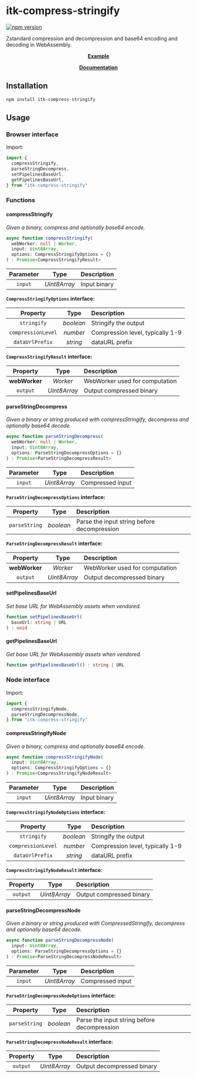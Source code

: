 # itk-compress-stringify

[![npm version](https://badge.fury.io/js/itk-compress-stringify.svg)](https://www.npmjs.com/package/itk-compress-stringify)

Zstandard compression and decompression and base64 encoding and decoding in WebAssembly.

[**<p align="center">Example</p>**](https://itk-compress-stringify-app.on.fleek.co/ ':include :type=iframe width=100% height=800px')

[**<p align="center">Documentation</p>**](https://itk-compress-stringify-docs.on.fleek.co/)

## Installation

```sh
npm install itk-compress-stringify
```

## Usage

### Browser interface

Import:

```js
import {
  compressStringify,
  parseStringDecompress,
  setPipelinesBaseUrl,
  getPipelinesBaseUrl,
} from "itk-compress-stringify"
```

### Functions

#### compressStringify

*Given a binary, compress and optionally base64 encode.*

```ts
async function compressStringify(
  webWorker: null | Worker,
  input: Uint8Array,
  options: CompressStringifyOptions = {}
) : Promise<CompressStringifyResult>
```

| Parameter |     Type     | Description  |
| :-------: | :----------: | :----------- |
|  `input`  | *Uint8Array* | Input binary |

**`CompressStringifyOptions` interface:**

|      Property      |    Type   | Description                      |
| :----------------: | :-------: | :------------------------------- |
|     `stringify`    | *boolean* | Stringify the output             |
| `compressionLevel` |  *number* | Compression level, typically 1-9 |
|   `dataUrlPrefix`  |  *string* | dataURL prefix                   |

**`CompressStringifyResult` interface:**

|    Property   |     Type     | Description                    |
| :-----------: | :----------: | :----------------------------- |
| **webWorker** |   *Worker*   | WebWorker used for computation |
|    `output`   | *Uint8Array* | Output compressed binary       |

#### parseStringDecompress

*Given a binary or string produced with compressStringify, decompress and optionally base64 decode.*

```ts
async function parseStringDecompress(
  webWorker: null | Worker,
  input: Uint8Array,
  options: ParseStringDecompressOptions = {}
) : Promise<ParseStringDecompressResult>
```

| Parameter |     Type     | Description      |
| :-------: | :----------: | :--------------- |
|  `input`  | *Uint8Array* | Compressed input |

**`ParseStringDecompressOptions` interface:**

|    Property   |    Type   | Description                                 |
| :-----------: | :-------: | :------------------------------------------ |
| `parseString` | *boolean* | Parse the input string before decompression |

**`ParseStringDecompressResult` interface:**

|    Property   |     Type     | Description                    |
| :-----------: | :----------: | :----------------------------- |
| **webWorker** |   *Worker*   | WebWorker used for computation |
|    `output`   | *Uint8Array* | Output decompressed binary     |

#### setPipelinesBaseUrl

*Set base URL for WebAssembly assets when vendored.*

```ts
function setPipelinesBaseUrl(
  baseUrl: string | URL
) : void
```

#### getPipelinesBaseUrl

*Get base URL for WebAssembly assets when vendored.*

```ts
function getPipelinesBaseUrl() : string | URL
```

### Node interface

Import:

```js
import {
  compressStringifyNode,
  parseStringDecompressNode,
} from "itk-compress-stringify"
```

#### compressStringifyNode

*Given a binary, compress and optionally base64 encode.*

```ts
async function compressStringifyNode(
  input: Uint8Array,
  options: CompressStringifyOptions = {}
) : Promise<CompressStringifyNodeResult>
```

| Parameter |     Type     | Description  |
| :-------: | :----------: | :----------- |
|  `input`  | *Uint8Array* | Input binary |

**`CompressStringifyNodeOptions` interface:**

|      Property      |    Type   | Description                      |
| :----------------: | :-------: | :------------------------------- |
|     `stringify`    | *boolean* | Stringify the output             |
| `compressionLevel` |  *number* | Compression level, typically 1-9 |
|   `dataUrlPrefix`  |  *string* | dataURL prefix                   |

**`CompressStringifyNodeResult` interface:**

| Property |     Type     | Description              |
| :------: | :----------: | :----------------------- |
| `output` | *Uint8Array* | Output compressed binary |

#### parseStringDecompressNode

*Given a binary or string produced with CompressedStringify, decompress and optionally base64 decode.*

```ts
async function parseStringDecompressNode(
  input: Uint8Array,
  options: ParseStringDecompressOptions = {}
) : Promise<ParseStringDecompressNodeResult>
```

| Parameter |     Type     | Description      |
| :-------: | :----------: | :--------------- |
|  `input`  | *Uint8Array* | Compressed input |

**`ParseStringDecompressNodeOptions` interface:**

|    Property   |    Type   | Description                                 |
| :-----------: | :-------: | :------------------------------------------ |
| `parseString` | *boolean* | Parse the input string before decompression |

**`ParseStringDecompressNodeResult` interface:**

| Property |     Type     | Description                |
| :------: | :----------: | :------------------------- |
| `output` | *Uint8Array* | Output decompressed binary |